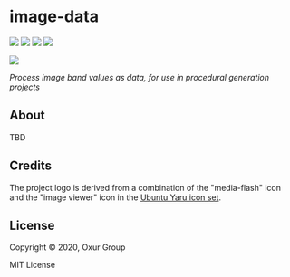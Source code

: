 # image-data

[![][build-badge]][build]
[![][crate-badge]][crate]
[![][tag-badge]][tag]
[![][docs-badge]][docs]

[![][logo]][logo-large]

*Process image band values as data, for use in procedural generation projects*

## About

TBD

## Credits

The project logo is derived from a combination of the "media-flash" icon and
the "image viewer" icon in the
[Ubuntu Yaru icon set](https://github.com/ubuntu/yaru).

## License

Copyright © 2020, Oxur Group

MIT License

<!-- Named page links below: /-->

[logo]: resources/images/logo-250x.png
[logo-large]: resources/images/logo-1000x.png
[build]: https://github.com/oxur/image-data/actions?query=workflow%3Abuild+
[build-badge]: https://github.com/oxur/image-data/workflows/build/badge.svg
[crate]: https://crates.io/crates/image-data
[crate-badge]: https://img.shields.io/crates/v/image-data.svg
[docs]: https://docs.rs/image-data/
[docs-badge]: https://img.shields.io/badge/rust-documentation-blue.svg
[tag-badge]: https://img.shields.io/github/tag/oxur/image-data.svg
[tag]: https://github.com/oxur/image-data/tags
